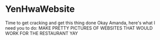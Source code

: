 # YenHwaWebsite
Time to get cracking and get this thing done
Okay Amanda, here's what I need you to do:
MAKE PRETTY PICTURES OF WEBSITES THAT WOULD WORK FOR THE RESTAURANT
YAY
